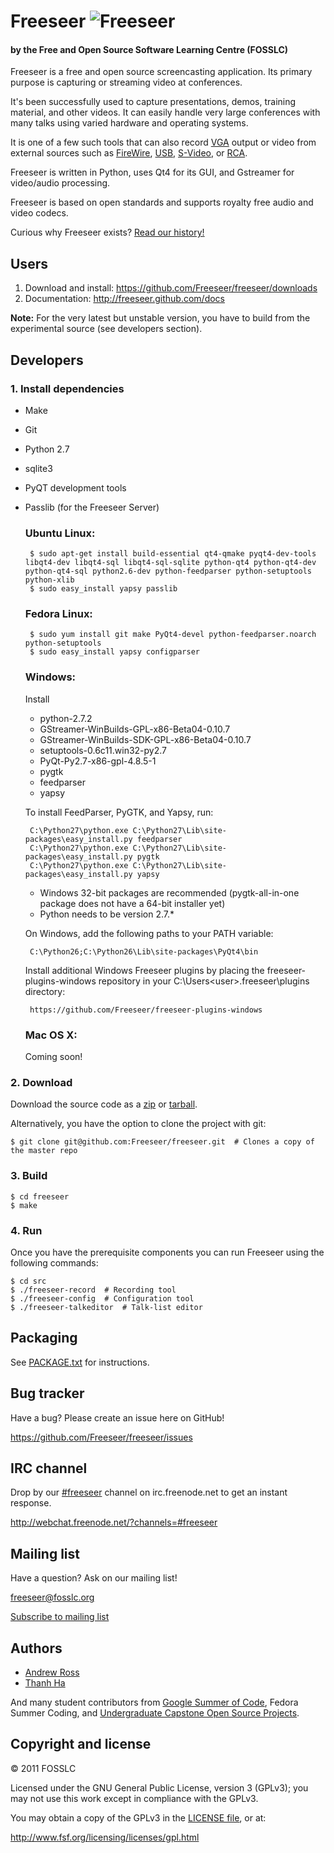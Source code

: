 Freeseer ![Freeseer](http://i.imgur.com/tqivk.png "Freeseer logo")
=========
#### by the Free and Open Source Software Learning Centre (FOSSLC)

Freeseer is a free and open source screencasting application.
Its primary purpose is capturing or streaming video at conferences.

It's been successfully used to capture presentations, demos, training material, and other videos.
It can easily handle very large conferences with many talks using varied hardware and operating systems.

It is one of a few such tools that can also record [VGA][vga-wiki] output or video
from external sources such as [FireWire][firewire-wiki], [USB][usb-wiki], [S-Video][svideo-wiki], or [RCA][rca-wiki].

Freeseer is written in Python, uses Qt4 for its GUI, and Gstreamer for video/audio processing.

Freeseer is based on open standards and supports royalty free audio and video codecs.

Curious why Freeseer exists? [Read our history!](http://fosslc.org/drupal/node/596)


Users
-----
1. Download and install: https://github.com/Freeseer/freeseer/downloads
2. Documentation: http://freeseer.github.com/docs

**Note:** For the very latest but unstable version, you have to build from the experimental source (see developers section).


Developers
----------
### 1. Install dependencies
 + Make
 + Git
 + Python 2.7
 + sqlite3
 + PyQT development tools
 + Passlib (for the Freeseer Server)

    ### Ubuntu Linux:

        $ sudo apt-get install build-essential qt4-qmake pyqt4-dev-tools libqt4-dev libqt4-sql libqt4-sql-sqlite python-qt4 python-qt4-dev python-qt4-sql python2.6-dev python-feedparser python-setuptools python-xlib
        $ sudo easy_install yapsy passlib

    ### Fedora Linux:

        $ sudo yum install git make PyQt4-devel python-feedparser.noarch python-setuptools
        $ sudo easy_install yapsy configparser

    ### Windows:
    Install

    + python-2.7.2
    + GStreamer-WinBuilds-GPL-x86-Beta04-0.10.7
    + GStreamer-WinBuilds-SDK-GPL-x86-Beta04-0.10.7
    + setuptools-0.6c11.win32-py2.7 
    + PyQt-Py2.7-x86-gpl-4.8.5-1
    + pygtk
    + feedparser
    + yapsy

    To install FeedParser, PyGTK, and Yapsy, run:
    
        C:\Python27\python.exe C:\Python27\Lib\site-packages\easy_install.py feedparser
        C:\Python27\python.exe C:\Python27\Lib\site-packages\easy_install.py pygtk
        C:\Python27\python.exe C:\Python27\Lib\site-packages\easy_install.py yapsy
    
    
    + Windows 32-bit packages are recommended
    (pygtk-all-in-one package does not have a 64-bit installer yet)
    + Python needs to be version 2.7.\*

    On Windows, add the following paths to your PATH variable:
    
        C:\Python26;C:\Python26\Lib\site-packages\PyQt4\bin
        
        
    Install additional Windows Freeseer plugins by placing the freeseer-plugins-windows repository in your C:\Users\<user>\.freeseer\plugins directory:
    
        https://github.com/Freeseer/freeseer-plugins-windows

    ### Mac OS X:
    Coming soon!
          
### 2. Download
Download the source code as a [zip](https://github.com/Freeseer/freeseer/zipball/master)
or [tarball](https://github.com/Freeseer/freeseer/tarball/master).

Alternatively, you have the option to clone the project with git:

    $ git clone git@github.com:Freeseer/freeseer.git  # Clones a copy of the master repo

### 3. Build

    $ cd freeseer
    $ make

### 4. Run

Once you have the prerequisite components you can run Freeseer using the following commands:

    $ cd src
    $ ./freeseer-record  # Recording tool
    $ ./freeseer-config  # Configuration tool
    $ ./freeseer-talkeditor  # Talk-list editor


Packaging
---------
See [PACKAGE.txt](https://github.com/Freeseer/freeseer/blob/master/PACKAGE.txt) for instructions.


Bug tracker
-----------
Have a bug? Please create an issue here on GitHub!

https://github.com/Freeseer/freeseer/issues


IRC channel
-----------
Drop by our [#freeseer](irc://irc.freenode.net/#freeseer) channel on irc.freenode.net to get an instant response.

http://webchat.freenode.net/?channels=#freeseer


Mailing list
------------
Have a question? Ask on our mailing list!

freeseer@fosslc.org

[Subscribe to mailing list](http://box674.bluehost.com/mailman/listinfo/freeseer_fosslc.org)


Authors
-------
- [Andrew Ross](https://github.com/fosslc)
- [Thanh Ha](https://github.com/zxiiro)

And many student contributors from [Google Summer of Code](http://code.google.com/soc), Fedora Summer Coding,
and [Undergraduate Capstone Open Source Projects](http://ucosp.ca).


Copyright and license
---------------------
© 2011 FOSSLC

Licensed under the GNU General Public License, version 3 (GPLv3);
you may not use this work except in compliance with the GPLv3.

You may obtain a copy of the GPLv3 in the [LICENSE file][license], or at:

http://www.fsf.org/licensing/licenses/gpl.html


[rca-wiki]: http://en.wikipedia.org/wiki/RCA_connector
[svideo-wiki]: http://en.wikipedia.org/wiki/S-Video
[firewire-wiki]: http://en.wikipedia.org/wiki/FireWire_camera
[vga-wiki]: http://en.wikipedia.org/wiki/VGA_connector
[usb-wiki]: http://en.wikipedia.org/wiki/USB_video_device_class
[license]: https://raw.github.com/Freeseer/freeseer/a0497fabdc5a548d0dea4f6fb4925aa41a6d62e8/src/LICENSE

